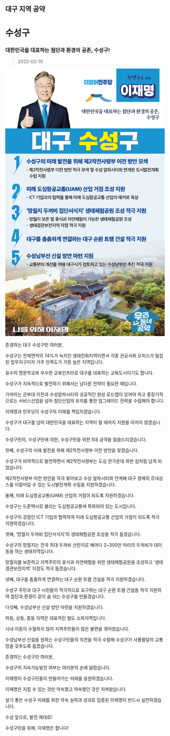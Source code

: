 ## 대구 지역 공약

# 수성구

### 대한민국을 대표하는 첨단과 환경의 공존, 수성구! 

> 2022-02-10

![수성구 지역공약](./005_003_007.png)

존경하는 대구 수성구민 여러분,

 

수성구는 전체면적의 74%가 녹지인 생태친화지역이면서 각종 관공서와 오피스가 밀집된 업무지구이자 거주 만족도가 가장 높은 지역입니다.

유수의 명문학교와 우수한 교육인프라로 대구를 대표하는 교육도시이기도 합니다.

 

수성구가 지속적으로 발전하기 위해서는 남다른 전략이 필요한 때입니다.

가까이는 군부대 이전과 수성알파시티의 성공적인 완성 로드맵이 있어야 하고 중장기적으로는 서비스산업을 넘어 첨단산업의 유치를 통한 업그레이드 전략을 수립해야 합니다.

 

이재명과 민주당이 수성구의 미래를 책임지겠습니다.

수성구가 대구를 넘어 대한민국을 대표하는 지역이 될 때까지 지원을 아끼지 않겠습니다.

수성구민의, 수성구민에 의한, 수성구민을 위한 5대 공약을 말씀드리겠습니다.

 

 

첫째, 수성구의 미래 발전을 위해 제2작전사령부 이전 방안을 찾겠습니다. 




수성구가 비약적으로 발전하면서 제2작전사령부는 도심 한가운데 외딴 섬처럼 남게 되었습니다. 

제2작전사령부 이전 방안을 적극 찾아보고 수성 알파시티와 연계해 대구 경제의 르네상스를 이끌어갈 수 있는 도시발전계획 수립을 지원하겠습니다.

 

둘째, 미래 도심항공교통(UAM) 산업의 거점이 되도록 지원하겠습니다.




수성구는 드론택시로 불리는 도심항공교통에 특화되어 있는 도시입니다. 

수성구의 강점인 ICT 기업과 협력하여 미래 도심항공교통 산업의 거점이 되도록 적극 지원하겠습니다.  

 

셋째, ‘망월지 두꺼비 집단서식지’의 생태체험공원 조성을 적극 돕겠습니다. 




수성구의 망월지는 전국 최대 두꺼비 산란지로 해마다 2~300만 마리의 두꺼비가 대이동을 하는 생태지역입니다.

망월지를 보존하고 지역주민의 휴식과 자연체험을 위한 생태체험공원을 조성하고 ‘생태경관보전지역’ 지정도 적극 돕겠습니다.

 

넷째, 대구를 촘촘하게 연결하는 대구 순환 트램 건설을 적극 지원하겠습니다.

 

수성구 주민과 대구 시민들이 적극적으로 요구하는 대구 순환 트램 건설을 적극 지원하여 첨단과 환경이 같이 숨 쉬는 수성구를 만들겠습니다. 

 

다섯째, 수성남부선 신설 방안 마련을 지원하겠습니다.

 

파동, 상동, 중동 지역은 대표적인 철도 소외지역입니다. 

시내 이동이 수월하지 않아 지역주민들이 많은 불편을 겪어왔습니다.

수성남부선 신설을 원하는 수성구민들의 의견을 적극 수렴해 수성구가 사통팔달의 교통망을 갖추도록 돕겠습니다.

 

 

존경하는 수성구민 여러분,

 

수성구의 지속가능발전 여부는 여러분의 손에 달렸습니다.

이재명이 수성구민들이 만들어가는 미래를 응원하겠습니다.

 

이재명은 지킬 수 있는 것만 약속했고 약속했던 것은 지켜왔습니다.

살기 좋은 수성구 미래를 위한 약속 실력과 성과로 입증된 이재명이 반드시 실천하겠습니다.

 

수성 앞으로, 발전 제대로!

수성구민을 위해, 이재명은 합니다! 